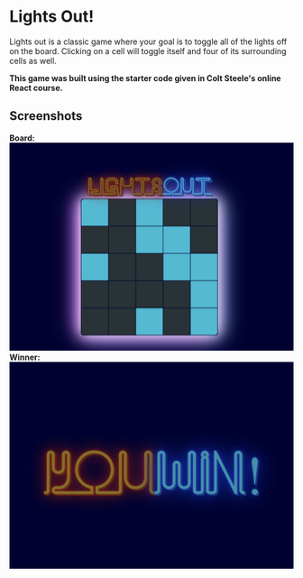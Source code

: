 # Lights Out!

Lights out is a classic game where your goal is to toggle all of the lights off on the board. Clicking on a cell will toggle itself and four of its surrounding cells as well.

**This game was built using the starter code given in Colt Steele's online React course.**

## Screenshots

**Board:**
![Board](./src/images/board.png)
**Winner:**
![Winner](./src/images/winner.png)
